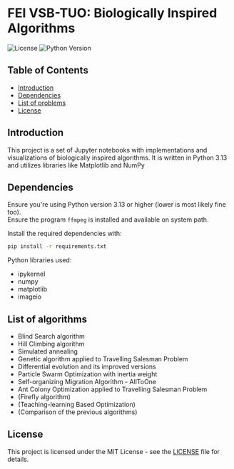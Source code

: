 # FEI VSB-TUO: Biologically Inspired Algorithms

![License](https://img.shields.io/badge/license-MIT-blue.svg) ![Python Version](https://img.shields.io/badge/python-3.13-blue)

## Table of Contents

- [Introduction](#introduction)
- [Dependencies](#dependencies)
- [List of problems](#list-of-problems)
- [License](#license)

## Introduction

This project is a set of Jupyter notebooks with implementations and visualizations of biologically inspired algorithms. It is written in Python 3.13 and utilizes libraries like Matplotlib and NumPy

## Dependencies

Ensure you're using Python version 3.13 or higher (lower is most likely fine too).\
Ensure the program `ffmpeg` is installed and available on system path.

Install the required dependencies with:
```bash
pip install -r requirements.txt
```

Python libraries used:
- ipykernel
- numpy
- matplotlib
- imageio

## List of algorithms

- Blind Search algorithm
- Hill Climbing algorithm
- Simulated annealing
- Genetic algorithm applied to Travelling Salesman Problem
- Differential evolution and its improved versions
- Particle Swarm Optimization with inertia weight
- Self-organizing Migration Algorithm - AllToOne
- Ant Colony Optimization applied to Travelling Salesman Problem
- (Firefly algorithm)
- (Teaching-learning Based Optimization)
- (Comparison of the previous algorithms)

## License

This project is licensed under the MIT License - see the [LICENSE](LICENSE) file for details.
